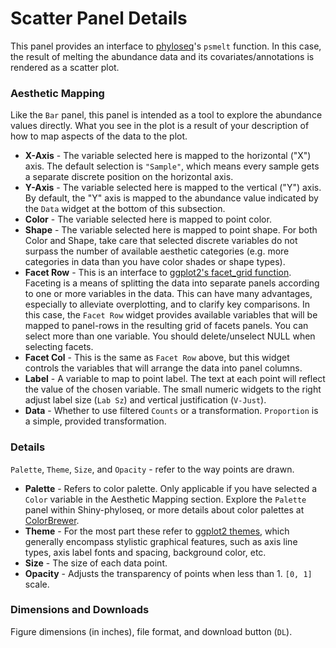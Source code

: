 # Scatter Panel Details

This panel provides an interface to 
[phyloseq](http://joey711.github.io/phyloseq)'s
`psmelt` function.
In this case, the result of melting the abundance data and its covariates/annotations
is rendered as a scatter plot.

### Aesthetic Mapping

Like the `Bar` panel, this panel is intended
as a tool to explore the abundance values directly.
What you see in the plot is a result of your description
of how to map aspects of the data to the plot.

- **X-Axis** - The variable selected here is mapped to the horizontal ("X") axis.
The default selection is `"Sample"`,
which means every sample gets a separate discrete position on the horizontal axis.
- **Y-Axis** - The variable selected here is mapped to the vertical ("Y") axis.
By default, the "Y" axis is mapped to the abundance value indicated by the `Data` widget
at the bottom of this subsection.
- **Color** - The variable selected here is mapped to point color.
- **Shape** - The variable selected here is mapped to point shape.
For both Color and Shape, take care that selected discrete variables
do not surpass the number of available aesthetic categories
(e.g. more categories in data than you have color shades or shape types).
- **Facet Row** - This is an interface to
[ggplot2's facet_grid function](http://docs.ggplot2.org/0.9.3.1/facet_grid.html).
Faceting is a means of splitting the data into separate panels
according to one or more variables in the data.
This can have many advantages, especially to alleviate overplotting,
and to clarify key comparisons.
In this case, the `Facet Row` widget provides available variables
that will be mapped to panel-rows in the resulting grid of facets panels.
You can select more than one variable.
You should delete/unselect NULL when selecting facets.
- **Facet Col** - This is the same as `Facet Row` above,
but this widget controls the variables that will arrange the data
into panel columns.
- **Label** - A variable to map to point label.
The text at each point will reflect the value of the chosen variable.
The small numeric widgets to the right adjust
label size (`Lab Sz`) and vertical justification (`V-Just`).
- **Data** - Whether to use filtered `Counts` or a transformation.
`Proportion` is a simple, provided transformation.


### Details

`Palette`, `Theme`, `Size`, and `Opacity` - refer to the way points are drawn.

- **Palette** - Refers to color palette.
Only applicable if you have selected a `Color` variable
in the Aesthetic Mapping section.
Explore the `Palette` panel within Shiny-phyloseq,
or more details about color palettes at [ColorBrewer](http://colorbrewer2.org/).
- **Theme** - For the most part these refer to
[ggplot2 themes](http://docs.ggplot2.org/0.9.2.1/theme.html),
which generally encompass stylistic graphical features,
such as axis line types, axis label fonts and spacing, background color, etc.
- **Size** - The size of each data point.
- **Opacity** - Adjusts the transparency of points when less than 1. `[0, 1]` scale.

### Dimensions and Downloads

Figure dimensions (in inches), file format, and download button (`DL`).

